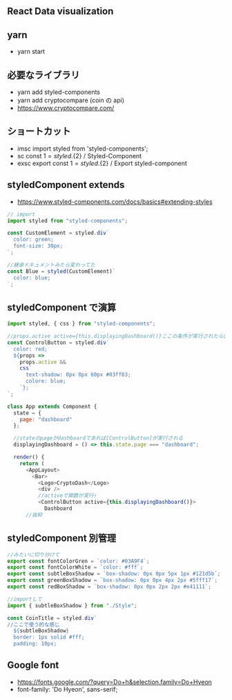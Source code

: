 ## React Data visualization

## yarn

- yarn start

## 必要なライブラリ

- yarn add styled-components
- yarn add cryptocompare (coin の api)
- https://www.cryptocompare.com/

## ショートカット

- imsc import styled from 'styled-components';
- sc const ${1} = styled.${2} / Styled-Component
- exsc export const ${1} = styled.${2} / Export styled-component

## styledComponent extends

- https://www.styled-components.com/docs/basics#extending-styles

```js
// import
import styled from "styled-components";

const CustomElement = styled.div`
  color: green;
  font-size: 30px;
`;

//継承ドキュメントみたら変わってた
const Blue = styled(CustomElement)`
  color: blue;
`;
```

## styledComponent で演算

```js
import styled, { css } from "styled-components";

//props.active active={this.displayingDashboard()}ここの条件が実行されたら${props=>}が走る
const ControlButton = styled.div`
  color: red;
  ${props =>
    props.active &&
    css`
      text-shadow: 0px 0px 60px #03ff03;
      colore: blue;
    `};
`;

class App extends Component {
  state = {
    page: "dashboard"
  };

  //stateのpageがdashboardであれば[ControlButton]が実行される
  displayingDashboard = () => this.state.page === "dashboard";

  render() {
    return (
      <AppLayout>
        <Bar>
          <Logo>CryptoDash</Logo>
          <div />
          //activeで関数が実行↑
          <ControlButton active={this.displayingDashboard()}>
            Dashboard
      //抜粋
```

## styledComponent 別管理

```js
//みたいに切り分けて
export const fontColorGren = `color: #03A9F4`;
export const fontColorWhite = `color: #fff`;
export const subtleBoxShadow = `box-shadow: 0px 0px 5px 1px #121d5b`;
export const greenBoxShadow = `box-shadow: 0px 0px 4px 2px #5fff17`;
export const redBoxShadow = `box-shadow: 0px 0px 2px 2px #e41111`;
```

```js
//importして
import { subtleBoxShadow } from "./Style";

const CoinTitle = styled.div`
//ここで使う的な感じ
  ${subtleBoxShadow}
  border: 1px solid #fff;
  padding: 10px;
```

## Google font

- https://fonts.google.com/?query=Do+h&selection.family=Do+Hyeon
- font-family: 'Do Hyeon', sans-serif;
